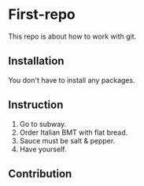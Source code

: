# First-repo

This repo is about how to work with git.

## Installation

You don't have to install any packages.

##  Instruction

1. Go to subway.
2. Order Italian BMT with flat bread.
3. Sauce must be salt & pepper.
4. Have yourself.

## Contribution


